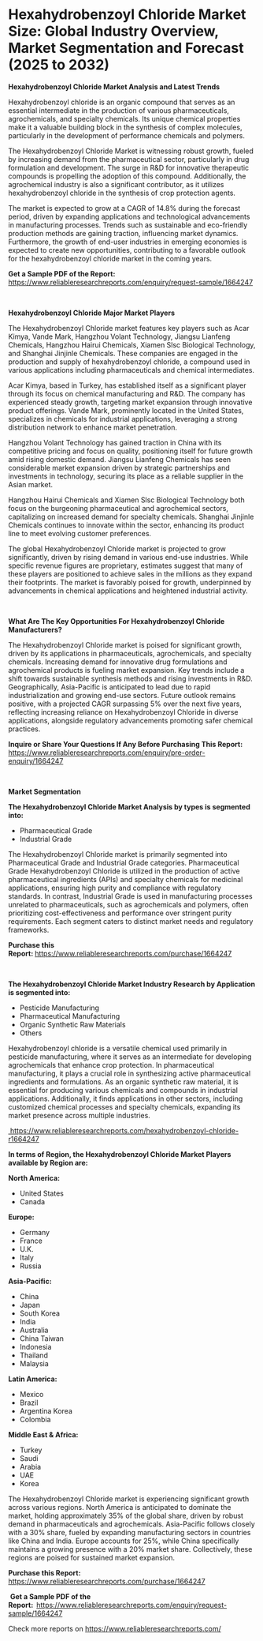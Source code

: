 <p><h1>Hexahydrobenzoyl Chloride Market Size: Global Industry Overview, Market Segmentation and Forecast (2025 to 2032)</h1></p><p><strong>Hexahydrobenzoyl Chloride Market Analysis and Latest Trends</strong></p>
<p><p>Hexahydrobenzoyl chloride is an organic compound that serves as an essential intermediate in the production of various pharmaceuticals, agrochemicals, and specialty chemicals. Its unique chemical properties make it a valuable building block in the synthesis of complex molecules, particularly in the development of performance chemicals and polymers.</p><p>The Hexahydrobenzoyl Chloride Market is witnessing robust growth, fueled by increasing demand from the pharmaceutical sector, particularly in drug formulation and development. The surge in R&D for innovative therapeutic compounds is propelling the adoption of this compound. Additionally, the agrochemical industry is also a significant contributor, as it utilizes hexahydrobenzoyl chloride in the synthesis of crop protection agents.</p><p>The market is expected to grow at a CAGR of 14.8% during the forecast period, driven by expanding applications and technological advancements in manufacturing processes. Trends such as sustainable and eco-friendly production methods are gaining traction, influencing market dynamics. Furthermore, the growth of end-user industries in emerging economies is expected to create new opportunities, contributing to a favorable outlook for the hexahydrobenzoyl chloride market in the coming years.</p></p>
<p><strong>Get a Sample PDF of the Report:&nbsp;</strong> <a href="https://www.reliableresearchreports.com/enquiry/request-sample/1664247?utm_campaign=3430&utm_medium=2&utm_source=Github&utm_content=ia&utm_term=23032025&utm_id=hexahydrobenzoyl-chloride">https://www.reliableresearchreports.com/enquiry/request-sample/1664247</a></p>
<p>&nbsp;</p>
<p><strong>Hexahydrobenzoyl Chloride Major Market Players</strong></p>
<p><p>The Hexahydrobenzoyl Chloride market features key players such as Acar Kimya, Vande Mark, Hangzhou Volant Technology, Jiangsu Lianfeng Chemicals, Hangzhou Hairui Chemicals, Xiamen Slsc Biological Technology, and Shanghai Jinjinle Chemicals. These companies are engaged in the production and supply of hexahydrobenzoyl chloride, a compound used in various applications including pharmaceuticals and chemical intermediates.</p><p>Acar Kimya, based in Turkey, has established itself as a significant player through its focus on chemical manufacturing and R&D. The company has experienced steady growth, targeting market expansion through innovative product offerings. Vande Mark, prominently located in the United States, specializes in chemicals for industrial applications, leveraging a strong distribution network to enhance market penetration.</p><p>Hangzhou Volant Technology has gained traction in China with its competitive pricing and focus on quality, positioning itself for future growth amid rising domestic demand. Jiangsu Lianfeng Chemicals has seen considerable market expansion driven by strategic partnerships and investments in technology, securing its place as a reliable supplier in the Asian market.</p><p>Hangzhou Hairui Chemicals and Xiamen Slsc Biological Technology both focus on the burgeoning pharmaceutical and agrochemical sectors, capitalizing on increased demand for specialty chemicals. Shanghai Jinjinle Chemicals continues to innovate within the sector, enhancing its product line to meet evolving customer preferences.</p><p>The global Hexahydrobenzoyl Chloride market is projected to grow significantly, driven by rising demand in various end-use industries. While specific revenue figures are proprietary, estimates suggest that many of these players are positioned to achieve sales in the millions as they expand their footprints. The market is favorably poised for growth, underpinned by advancements in chemical applications and heightened industrial activity.</p></p>
<p>&nbsp;</p>
<p><strong>What Are The Key Opportunities For Hexahydrobenzoyl Chloride Manufacturers?</strong></p>
<p><p>The Hexahydrobenzoyl Chloride market is poised for significant growth, driven by its applications in pharmaceuticals, agrochemicals, and specialty chemicals. Increasing demand for innovative drug formulations and agrochemical products is fueling market expansion. Key trends include a shift towards sustainable synthesis methods and rising investments in R&D. Geographically, Asia-Pacific is anticipated to lead due to rapid industrialization and growing end-use sectors. Future outlook remains positive, with a projected CAGR surpassing 5% over the next five years, reflecting increasing reliance on Hexahydrobenzoyl Chloride in diverse applications, alongside regulatory advancements promoting safer chemical practices.</p></p>
<p><strong>Inquire or Share Your Questions If Any Before Purchasing This Report:</strong> <a href="https://www.reliableresearchreports.com/enquiry/pre-order-enquiry/1664247?utm_campaign=3430&utm_medium=2&utm_source=Github&utm_content=ia&utm_term=23032025&utm_id=hexahydrobenzoyl-chloride">https://www.reliableresearchreports.com/enquiry/pre-order-enquiry/1664247</a></p>
<p>&nbsp;</p>
<p><strong>Market Segmentation</strong></p>
<p><strong>The Hexahydrobenzoyl Chloride Market Analysis by types is segmented into:</strong></p>
<p><ul><li>Pharmaceutical Grade</li><li>Industrial Grade</li></ul></p>
<p><p>The Hexahydrobenzoyl Chloride market is primarily segmented into Pharmaceutical Grade and Industrial Grade categories. Pharmaceutical Grade Hexahydrobenzoyl Chloride is utilized in the production of active pharmaceutical ingredients (APIs) and specialty chemicals for medicinal applications, ensuring high purity and compliance with regulatory standards. In contrast, Industrial Grade is used in manufacturing processes unrelated to pharmaceuticals, such as agrochemicals and polymers, often prioritizing cost-effectiveness and performance over stringent purity requirements. Each segment caters to distinct market needs and regulatory frameworks.</p></p>
<p><strong>Purchase this Report:&nbsp;</strong><a href="https://www.reliableresearchreports.com/purchase/1664247?utm_campaign=3430&utm_medium=2&utm_source=Github&utm_content=ia&utm_term=23032025&utm_id=hexahydrobenzoyl-chloride">https://www.reliableresearchreports.com/purchase/1664247</a></p>
<p>&nbsp;</p>
<p><strong>The Hexahydrobenzoyl Chloride Market Industry Research by Application is segmented into:</strong></p>
<p><ul><li>Pesticide Manufacturing</li><li>Pharmaceutical Manufacturing</li><li>Organic Synthetic Raw Materials</li><li>Others</li></ul></p>
<p><p>Hexahydrobenzoyl chloride is a versatile chemical used primarily in pesticide manufacturing, where it serves as an intermediate for developing agrochemicals that enhance crop protection. In pharmaceutical manufacturing, it plays a crucial role in synthesizing active pharmaceutical ingredients and formulations. As an organic synthetic raw material, it is essential for producing various chemicals and compounds in industrial applications. Additionally, it finds applications in other sectors, including customized chemical processes and specialty chemicals, expanding its market presence across multiple industries.</p></p>
<p><a href="https://www.reliableresearchreports.com/hexahydrobenzoyl-chloride-r1664247?utm_campaign=3430&utm_medium=2&utm_source=Github&utm_content=ia&utm_term=23032025&utm_id=hexahydrobenzoyl-chloride">&nbsp;https://www.reliableresearchreports.com/hexahydrobenzoyl-chloride-r1664247</a></p>
<p><strong>In terms of Region, the Hexahydrobenzoyl Chloride Market Players available by Region are:</strong></p>
<p>
    <p> <strong> North America: </strong>
        <ul>
            <li>United States</li>
            <li>Canada</li>
        </ul>
        </p> 
    <p> <strong> Europe: </strong>
        <ul>
            <li>Germany</li>
            <li>France</li>
            <li>U.K.</li>
            <li>Italy</li>
            <li>Russia</li>
        </ul>
        </p> 
    <p> <strong> Asia-Pacific: </strong>
        <ul>
            <li>China</li>
            <li>Japan</li>
            <li>South Korea</li>
            <li>India</li>
            <li>Australia</li>
            <li>China Taiwan</li>
            <li>Indonesia</li>
            <li>Thailand</li>
            <li>Malaysia</li>
        </ul>
        </p> 
    <p> <strong> Latin America: </strong>
        <ul>
            <li>Mexico</li>
            <li>Brazil</li>
            <li>Argentina Korea</li>
            <li>Colombia</li>
        </ul>
        </p> 
    <p> <strong> Middle East & Africa: </strong>
        <ul>
            <li>Turkey</li>
            <li>Saudi</li>
            <li>Arabia</li>
            <li>UAE</li>
            <li>Korea</li>
        </ul>
    </p>
    </p>
<p><p>The Hexahydrobenzoyl Chloride market is experiencing significant growth across various regions. North America is anticipated to dominate the market, holding approximately 35% of the global share, driven by robust demand in pharmaceuticals and agrochemicals. Asia-Pacific follows closely with a 30% share, fueled by expanding manufacturing sectors in countries like China and India. Europe accounts for 25%, while China specifically maintains a growing presence with a 20% market share. Collectively, these regions are poised for sustained market expansion.</p></p>
<p><strong>Purchase this Report: </strong><a href="https://www.reliableresearchreports.com/purchase/1664247?utm_campaign=3430&utm_medium=2&utm_source=Github&utm_content=ia&utm_term=23032025&utm_id=hexahydrobenzoyl-chloride">https://www.reliableresearchreports.com/purchase/1664247</a></p>
<p>&nbsp;<strong>Get a Sample PDF of the Report:&nbsp;&nbsp;</strong><a href="https://www.reliableresearchreports.com/enquiry/request-sample/1664247?utm_campaign=3430&utm_medium=2&utm_source=Github&utm_content=ia&utm_term=23032025&utm_id=hexahydrobenzoyl-chloride">https://www.reliableresearchreports.com/enquiry/request-sample/1664247</a></p>
<p><strong></strong></p>
<p>Check more reports on <a href="https://www.reliableresearchreports.com/?utm_campaign=3430&utm_medium=2&utm_source=Github&utm_content=ia&utm_term=23032025&utm_id=hexahydrobenzoyl-chloride">https://www.reliableresearchreports.com/</a></p>